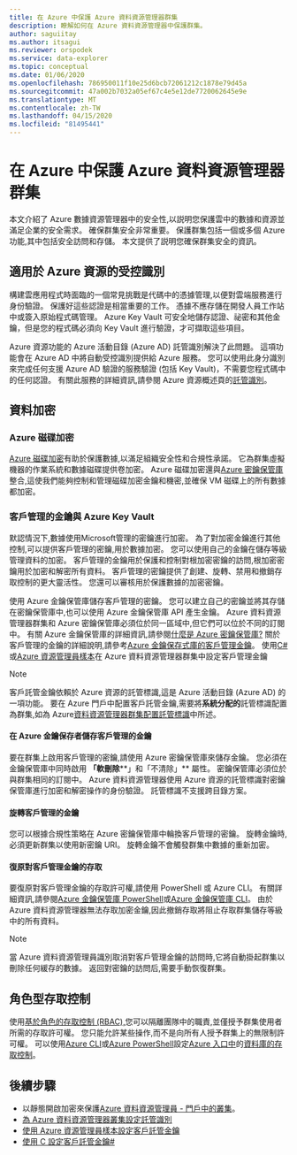 ```yaml
---
title: 在 Azure 中保護 Azure 資料資源管理器群集
description: 瞭解如何在 Azure 資料資源管理器中保護群集。
author: saguiitay
ms.author: itsagui
ms.reviewer: orspodek
ms.service: data-explorer
ms.topic: conceptual
ms.date: 01/06/2020
ms.openlocfilehash: 786950011f10e25d6bcb72061212c1878e79d45a
ms.sourcegitcommit: 47a002b7032a05ef67c4e5e12de7720062645e9e
ms.translationtype: MT
ms.contentlocale: zh-TW
ms.lasthandoff: 04/15/2020
ms.locfileid: "81495441"
---
```

# <a name="secure-azure-data-explorer-clusters-in-azure"></a>在 Azure 中保護 Azure 資料資源管理器群集

本文介紹了 Azure 數據資源管理器中的安全性,以説明您保護雲中的數據和資源並滿足企業的安全需求。 確保群集安全非常重要。 保護群集包括一個或多個 Azure 功能,其中包括安全訪問和存儲。 本文提供了説明您確保群集安全的資訊。

## <a name="managed-identities-for-azure-resources"></a>適用於 Azure 資源的受控識別

構建雲應用程式時面臨的一個常見挑戰是代碼中的憑據管理,以便對雲端服務進行身份驗證。 保護好這些認證是相當重要的工作。 憑據不應存儲在開發人員工作站中或簽入原始程式碼管理。 Azure Key Vault 可安全地儲存認證、祕密和其他金鑰，但是您的程式碼必須向 Key Vault 進行驗證，才可擷取這些項目。

Azure 資源功能的 Azure 活動目錄 (Azure AD) 託管識別解決了此問題。 這項功能會在 Azure AD 中將自動受控識別提供給 Azure 服務。 您可以使用此身分識別來完成任何支援 Azure AD 驗證的服務驗證 (包括 Key Vault)，不需要您程式碼中的任何認證。 有關此服務的詳細資訊,請參閱 Azure 資源概述頁的[託管識別](/azure/active-directory/managed-identities-azure-resources/overview)。

## <a name="data-encryption"></a>資料加密

### <a name="azure-disk-encryption"></a>Azure 磁碟加密

[Azure 磁碟加密](/azure/security/azure-security-disk-encryption-overview)有助於保護數據,以滿足組織安全性和合規性承諾。 它為群集虛擬機器的作業系統和數據磁碟提供卷加密。 Azure 磁碟加密還與[Azure 密鑰保管庫](/azure/key-vault/)整合,這使我們能夠控制和管理磁碟加密金鑰和機密,並確保 VM 磁碟上的所有數據都加密。 

### <a name="customer-managed-keys-with-azure-key-vault"></a>客戶管理的金鑰與 Azure Key Vault

默認情況下,數據使用Microsoft管理的密鑰進行加密。 為了對加密金鑰進行其他控制,可以提供客戶管理的密鑰,用於數據加密。 您可以使用自己的金鑰在儲存等級管理資料的加密。 客戶管理的金鑰用於保護和控制對根加密密鑰的訪問,根加密密鑰用於加密和解密所有資料。 客戶管理的密鑰提供了創建、旋轉、禁用和撤銷存取控制的更大靈活性。 您還可以審核用於保護數據的加密密鑰。

使用 Azure 金鑰保管庫儲存客戶管理的密鑰。 您可以建立自己的密鑰並將其存儲在密鑰保管庫中,也可以使用 Azure 金鑰保管庫 API 產生金鑰。 Azure 資料資源管理器群集和 Azure 密鑰保管庫必須位於同一區域中,但它們可以位於不同的訂閱中。 有關 Azure 金鑰保管庫的詳細資訊,請參閱[什麼是 Azure 密鑰保管庫?](/azure/key-vault/key-vault-overview) 關於客戶管理的金鑰的詳細說明,請參考[Azure 金鑰保存式庫的客戶管理金鑰](/azure/storage/common/storage-service-encryption)。 使用[C#](/azure/data-explorer/customer-managed-keys-csharp)或[Azure 資源管理員樣本](/azure/data-explorer/customer-managed-keys-resource-manager)在 Azure 資料資源管理器群集中設定客戶管理金鑰

> [!Note]
> 客戶託管金鑰依賴於 Azure 資源的託管標識,這是 Azure 活動目錄 (Azure AD) 的一項功能。 要在 Azure 門戶中配置客戶託管金鑰,需要將**系統分配的**託管標識配置為群集,如為 Azure[資料資源管理器群集配置託管標識](/azure/data-explorer/managed-identities)中所述。

#### <a name="store-customer-managed-keys-in-azure-key-vault"></a>在 Azure 金鑰保存者儲存客戶管理的金鑰

要在群集上啟用客戶管理的密鑰,請使用 Azure 密鑰保管庫來儲存金鑰。 您必須在金鑰保管庫中同時啟用 **「軟刪除****」和「不清除」** 屬性。 密鑰保管庫必須位於與群集相同的訂閱中。 Azure 資料資源管理器使用 Azure 資源的託管標識對密鑰保管庫進行加密和解密操作的身份驗證。 託管標識不支援跨目錄方案。

#### <a name="rotate-customer-managed-keys"></a>旋轉客戶管理的金鑰

您可以根據合規性策略在 Azure 密鑰保管庫中輪換客戶管理的密鑰。 旋轉金鑰時,必須更新群集以使用新密鑰 URI。 旋轉金鑰不會觸發群集中數據的重新加密。 

#### <a name="revoke-access-to-customer-managed-keys"></a>復原對客戶管理金鑰的存取

要復原對客戶管理金鑰的存取許可權,請使用 PowerShell 或 Azure CLI。 有關詳細資訊,請參閱[Azure 金鑰保管庫 PowerShell](/powershell/module/az.keyvault/)或[Azure 金鑰保管庫 CLI](/cli/azure/keyvault)。 由於 Azure 資料資源管理器無法存取加密金鑰,因此撤銷存取將阻止存取群集儲存等級中的所有資料。

> [!Note]
> 當 Azure 資料資源管理員識別取消對客戶管理金鑰的訪問時,它將自動掛起群集以刪除任何緩存的數據。 返回對密鑰的訪問后,需要手動恢復群集。

## <a name="role-based-access-control"></a>角色型存取控制

使用[基於角色的存取控制 (RBAC),](/azure/role-based-access-control/overview)您可以隔離團隊中的職責,並僅授予群集使用者所需的存取許可權。 您只能允許某些操作,而不是向所有人授予群集上的無限制許可權。 可以使用[Azure CLI](/azure/role-based-access-control/role-assignments-cli)或[Azure PowerShell](/azure/role-based-access-control/role-assignments-powershell)設定[Azure 入口中](/azure/role-based-access-control/role-assignments-portal)的[資料庫的存取控制](/azure/data-explorer/manage-database-permissions)。

## <a name="next-steps"></a>後續步驟

* 以靜態開啟加密來保護[Azure 資料資源管理員 - 門戶中的叢集](manage-cluster-security.md)。
* [為 Azure 資料資源管理器叢集設定託管識別](managed-identities.md)
* [使用 Azure 資源管理員樣本設定客戶託管金鑰](customer-managed-keys-resource-manager.md)
* [使用 C 設定客戶託管金鑰#](customer-managed-keys-csharp.md)

